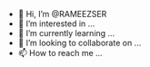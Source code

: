 - 👋 Hi, I’m @RAMEEZSER
- 👀 I’m interested in ...
- 🌱 I’m currently learning ...
- 💞️ I’m looking to collaborate on ...
- 📫 How to reach me ...

<!---
RAMEEZSER/RAMEEZSER is a ✨ special ✨ repository because its `README.md` (this file) appears on your GitHub profile.
You can click the Preview link to take a look at your changes.
--->
